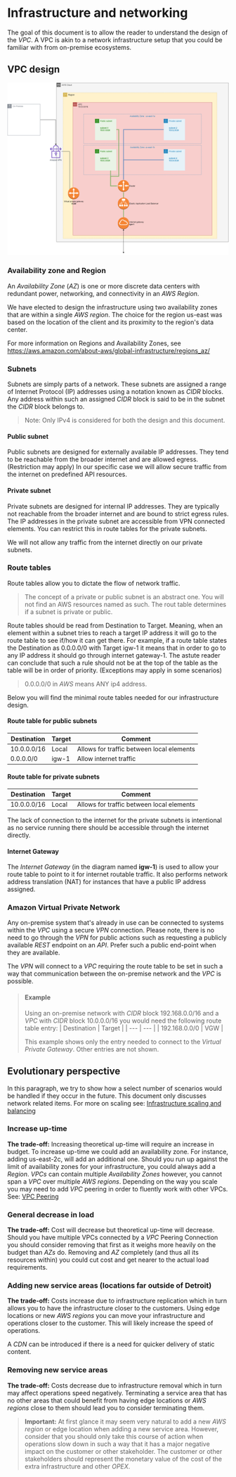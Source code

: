 # Infrastructure and networking
The goal of this document is to allow the reader to understand the design of the _VPC_. A VPC is akin to a network infrastructure setup that you could be familiar with from on-premise ecosystems.

## VPC design

![VPC Design](/img/infra-vpc.png)

### Availability zone and Region
An _Availability Zone_ (_AZ_) is one or more discrete data centers with redundant power, networking, and connectivity in an _AWS Region_. 

We have elected to design the infrastructure using two availability zones that are within a single _AWS region_. The choice for the region us-east was based on the location of the client and its proximity to the region's data center.

For more information on Regions and Availability Zones, see https://aws.amazon.com/about-aws/global-infrastructure/regions_az/

### Subnets
Subnets are simply parts of a network. These subnets are assigned a range of Internet Protocol (IP) addresses using a notation known as _CIDR_ blocks. Any address within such an assigned _CIDR_ block is said to be in the subnet the _CIDR_ block belongs to.

> Note: Only IPv4 is considered for both the design and this document.

#### Public subnet
Public subnets are designed for externally available IP addresses. They tend to be reachable from the broader internet and are allowed egress. (Restriction may apply) In our specific case we will allow secure traffic from the internet on predefined API resources.

#### Private subnet
Private subnets are designed for internal IP addresses. They are typically not reachable from the broader internet and are bound to strict egress rules. The IP addresses in the private subnet are accessible from VPN connected elements. You can restrict this in route tables for the private subnets.

We will not allow any traffic from the internet directly on our private subnets.

### Route tables
Route tables allow you to dictate the flow of network traffic.

> The concept of a private or public subnet is an abstract one. You will not find an AWS resources named as such. The rout table determines if a subnet is private or public.

Route tables should be read from Destination to Target. Meaning, when an element within a subnet tries to reach a target IP address it will go to the route table to see if/how it can get there. For example, if a route table states the Destination as 0.0.0.0/0 with Target igw-1 it means that in order to go to any IP address it should go through internet gateway-1. The astute reader can conclude that such a rule should not be at the top of the table as the table will be in order of priority. (Exceptions may apply in some scenarios)

> 0.0.0.0/0 in _AWS_ means ANY ip4 address. 

Below you will find the minimal route tables needed for our infrastructure design.

#### Route table for public subnets
| Destination      | Target   | Comment             |
| ----        | ------        | ------              |
| 10.0.0.0/16 | Local         | Allows for traffic between local elements |
| 0.0.0.0/0   | igw-1         | Allow internet traffic |

#### Route table for private subnets

| Destination      | Target   | Comment             |
| ----        | ------        | ------              |
| 10.0.0.0/16 | Local         | Allows for traffic between local elements |

The lack of connection to the internet for the private subnets is intentional as no service running there should be accessible through the internet directly.

#### Internet Gateway
The _Internet Gateway_ (in the diagram named **igw-1**) is used to allow your route table to point to it for internet routable traffic. It also performs network address translation (NAT) for instances that have a public IP address assigned.

### Amazon Virtual Private Network
Any on-premise system that's already in use can be connected to systems within the _VPC_ using a secure _VPN_ connection. Please note, there is no need to go through the _VPN_ for public actions such as requesting a publicly available _REST_ endpoint on an _API_. Prefer such a public end-point when they are available.

The _VPN_ will connect to a _VPC_ requiring the route table to be set in such a way that communication between the on-premise network and the _VPC_ is possible.

> #### Example
> Using an on-premise network with _CIDR_ block 192.168.0.0/16 and a _VPC_ with _CIDR_ block 10.0.0.0/16 you would need the following route table entry:
> | Destination | Target |
> | --- | --- |
> | 192.168.0.0/0 | VGW |
>
> This example shows only the entry needed to connect to the _Virtual Private Gateway_. Other entries are not shown.

## Evolutionary perspective
In this paragraph, we try to show how a select number of scenarios would be handled if they occur in the future. This document only discusses network related items. For more on scaling see: [Infrastructure scaling and balancing](InfrastructureScalingAndBalancing.md)

### Increase up-time
**The trade-off:** Increasing theoretical up-time will require an increase in budget.
To increase up-time we could add an availability zone. For instance, adding us-east-2c, will add an additional one. Should you run up against the limit of availability zones for your infrastructure, you could always add a _Region_. _VPCs_ can contain multiple _Availability Zones_ however, you cannot span a _VPC_ over multiple _AWS regions_. Depending on the way you scale you may need to add _VPC_ peering in order to fluently work with other VPCs. See: [VPC Peering](https://docs.aws.amazon.com/vpc/latest/peering/what-is-vpc-peering.html)

### General decrease in load
**The trade-off:** Cost will decrease but theoretical up-time will decrease.
Should you have multiple VPCs connected by a _VPC_ Peering Connection you should consider removing that first as it weighs more heavily on the budget than _AZs_ do. Removing and _AZ_ completely (and thus all its resources within) you could cut cost and get nearer to the actual load requirements.

### Adding new service areas (locations far outside of Detroit)
**The trade-off:** Costs increase due to infrastructure replication which in turn allows you to have the infrastructure closer to the customers.
Using edge locations or new _AWS regions_ you can move your infrastructure and operations closer to the customer. This will likely increase the speed of operations.

A _CDN_ can be introduced if there is a need for quicker delivery of static content.

### Removing new service areas
**The trade-off:** Costs decrease due to infrastructure removal which in turn may affect operations speed negatively.
Terminating a service area that has no other areas that could benefit from having edge locations or _AWS regions_ close to them should lead you to consider terminating them.

> **Important:** At first glance it may seem very natural to add a new _AWS region_ or edge location when adding a new service area. However, consider that you should only take this course of action when operations slow down in such a way that it has a major negative impact on the customer or other stakeholder. The customer or other stakeholders should represent the monetary value of the cost of the extra infrastructure and other _OPEX_.
